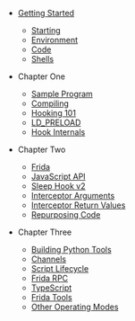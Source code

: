 * [Getting Started](README)
  - [Starting](0-getting-started/starting)
  - [Environment](0-getting-started/environment)
  - [Code](0-getting-started/code)
  - [Shells](0-getting-started/shells)

* Chapter One
  - [Sample Program](1-chapter-1/sample-app)
  - [Compiling](1-chapter-1/compiling)
  - [Hooking 101](1-chapter-1/hooking)
  - [LD_PRELOAD](1-chapter-1/ld_preload)
  - [Hook Internals](1-chapter-1/internals)

* Chapter Two
  - [Frida](2-chapter-2/frida)
  - [JavaScript API](2-chapter-2/javascript)
  - [Sleep Hook v2](2-chapter-2/sleep)
  - [Interceptor Arguments](2-chapter-2/arguments)
  - [Interceptor Return Values](2-chapter-2/return)
  - [Repurposing Code](2-chapter-2/repurposing)

* Chapter Three
  - [Building Python Tools](3-chapter-3/tools)
  - [Channels](3-chapter-3/channels)
  - [Script Lifecycle](3-chapter-3/lifecycle)
  - [Frida RPC](3-chapter-3/rpc)
  - [TypeScript](3-chapter-3/typescript)
  - [Frida Tools](3-chapter-3/frida-tools)
  - [Other Operating Modes](3-chapter-3/operating-modes)
